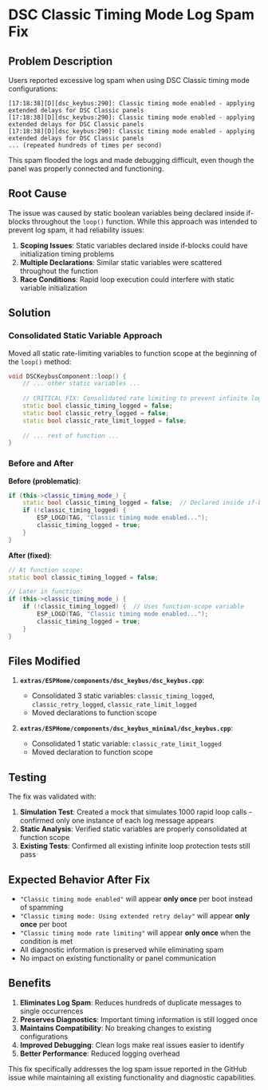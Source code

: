 # DSC Classic Timing Mode Log Spam Fix

## Problem Description

Users reported excessive log spam when using DSC Classic timing mode configurations:

```
[17:18:38][D][dsc_keybus:290]: Classic timing mode enabled - applying extended delays for DSC Classic panels
[17:18:38][D][dsc_keybus:290]: Classic timing mode enabled - applying extended delays for DSC Classic panels
[17:18:38][D][dsc_keybus:290]: Classic timing mode enabled - applying extended delays for DSC Classic panels
... (repeated hundreds of times per second)
```

This spam flooded the logs and made debugging difficult, even though the panel was properly connected and functioning.

## Root Cause

The issue was caused by static boolean variables being declared inside if-blocks throughout the `loop()` function. While this approach was intended to prevent log spam, it had reliability issues:

1. **Scoping Issues**: Static variables declared inside if-blocks could have initialization timing problems
2. **Multiple Declarations**: Similar static variables were scattered throughout the function
3. **Race Conditions**: Rapid loop execution could interfere with static variable initialization

## Solution

### Consolidated Static Variable Approach

Moved all static rate-limiting variables to function scope at the beginning of the `loop()` method:

```cpp
void DSCKeybusComponent::loop() {
    // ... other static variables ...
    
    // CRITICAL FIX: Consolidated rate limiting to prevent infinite log spam
    static bool classic_timing_logged = false;
    static bool classic_retry_logged = false;
    static bool classic_rate_limit_logged = false;
    
    // ... rest of function ...
}
```

### Before and After

**Before (problematic)**:
```cpp
if (this->classic_timing_mode_) {
    static bool classic_timing_logged = false;  // Declared inside if-block
    if (!classic_timing_logged) {
        ESP_LOGD(TAG, "Classic timing mode enabled...");
        classic_timing_logged = true;
    }
}
```

**After (fixed)**:
```cpp
// At function scope:
static bool classic_timing_logged = false;

// Later in function:
if (this->classic_timing_mode_) {
    if (!classic_timing_logged) {  // Uses function-scope variable
        ESP_LOGD(TAG, "Classic timing mode enabled...");
        classic_timing_logged = true;
    }
}
```

## Files Modified

1. **`extras/ESPHome/components/dsc_keybus/dsc_keybus.cpp`**:
   - Consolidated 3 static variables: `classic_timing_logged`, `classic_retry_logged`, `classic_rate_limit_logged`
   - Moved declarations to function scope

2. **`extras/ESPHome/components/dsc_keybus_minimal/dsc_keybus.cpp`**:
   - Consolidated 1 static variable: `classic_rate_limit_logged`
   - Moved declaration to function scope

## Testing

The fix was validated with:

1. **Simulation Test**: Created a mock that simulates 1000 rapid loop calls - confirmed only one instance of each log message appears
2. **Static Analysis**: Verified static variables are properly consolidated at function scope
3. **Existing Tests**: Confirmed all existing infinite loop protection tests still pass

## Expected Behavior After Fix

- `"Classic timing mode enabled"` will appear **only once** per boot instead of spamming
- `"Classic timing mode: Using extended retry delay"` will appear **only once** per boot
- `"Classic timing mode rate limiting"` will appear **only once** when the condition is met
- All diagnostic information is preserved while eliminating spam
- No impact on existing functionality or panel communication

## Benefits

1. **Eliminates Log Spam**: Reduces hundreds of duplicate messages to single occurrences
2. **Preserves Diagnostics**: Important timing information is still logged once
3. **Maintains Compatibility**: No breaking changes to existing configurations
4. **Improved Debugging**: Clean logs make real issues easier to identify
5. **Better Performance**: Reduced logging overhead

This fix specifically addresses the log spam issue reported in the GitHub issue while maintaining all existing functionality and diagnostic capabilities.